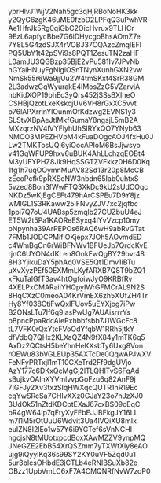 yprHlvJ1WjV2Nah5gc3qHjRBoNoHK3kk
y2QyG6zgK46uME0fzbD2LPFqQ3uPwhVR
Ae1HfrJk5Rg0qiGbC2OicHvrux9TLHCr
9EzL6apfycBbe7G6iDHycgoBhsAOmZ7e
7Y8L5G4zdSJX4rVOBJ37CQAzcZmqIEFI
PQ5UbY1t42pSVi9s8PQT1ZesuTN2zaHF
L0amJU3QGBzp35BjE2vPu581Iv7JPvNb
hGYaiHNuyFgNlgiOSnTNynXunhGXN2vw
NmSk55r6Wa9jjUu2W4tmSKxt4SrR38GM
2L3adwzGqWyurakE4IMosZzG5VZarvjA
nbKidXOP19bhEc3yQrs452jSSsBXIheO
CSHBjQzotLxeKskcjUV6VH8rGxXC5vvt
b76lAPXrrinYlOunmOfKdzwg2EVNS1y3
SLStvXBpAeJtlMkfGumaY8ngsjL5mB2A
MXzqrzNV4lVYFlyhUhSlRYxQO7YNyb63
NMCO3MPEZHVpM4kFuaDOgcAOJ4fxHu0J
Lw2TMKTosUQI6yiOocAPIoM6BsJjwsyo
v41GqWFUP9hxv6uBUK4AhLLchzqEOBt4
M3yUFYPHZ8Jk9HqSSGTZVFkkz0H6D0Kq
1fg1h7uqOOymnMuAV82Sd13r20p8McCB
zEcoPcfk9pRXScNW3nbdn65Iab0uhtxS
5vzed8Bon3fWwFTQ3XkDc9kU2sUdCOqc
NKDz5wKjEgCEFt479hArCSPEu7D9Y8jz
wMlGL1S3RKaww25iFNvyZJV7xc2jqfbc
1ppi7Q7oU4UABsp5zmqlb27CUZbuU4eJ
ET5W2t5Pa1KAOReESyxq4lYvVzcp10my
pNpynha39ArPEPOs6RAQ6wH9abRvGTat
7FMb1JODCPMifIOKjepx7JOh5AOvmdED
c4WmBgCn6rWiBFNWv1BFUeJb7QrdcKvE
rjnC6UYON4dKLen8OnkFwQgBY29bvr48
8H3YjikuDaY5phAq0VSE5Qt1Dmv1iBTu
uXvXyzPEf50EXMmLKyfARXB7Q8T9bZQ1
xFkuTalGfT3av4htOgfoiwJyO9KRBfRv
4XELPxCMARaiiYHQpyIWrGFMCrAL9N2S
8HqCXzC0meoA04KrVmEX6zh5XUfZH4Tr
Hy8Yf038CtiFwQxIFUov5uEYXjog7iPw
B2ONsLTu7If6q9iasPwUg7AUAisrrrYs
pBpncPpaRdcAIePxhbbfsbb7J1WGcFc8
tL7VFK0rQxYtcFVoOdYfqbW1RRh5jtkY
dfVdbQ7QHx2KLXaQZ4N9fX84y1mTK6q5
AxDz2QCtsH5beYhnHeKXsbTy6Uxg8Von
rOEWu83bVGLEUp35AXTcDe0QqwAPJwXV
FeNFyPRTxjl1mT10CXeTrd2Ff9dgUVjo
AzY177c6DKxQcMgGj2lTLQHlTvS6FqAd
sBujkvOAlnXYVmlvvpGoFzu6q82AnF9j
7IGFJy2Xv3txzSIqHWXqcQUTR1nR19Ec
cqYwSRcSa7CHlvXXz0GJaY23o7hJzXJ0
3UdOk51nZtdKDCptEXaJ67cxBS09oEqC
bR4gW64Ip7qFtyXyFEbEJJBFkgJY16LL
m7I1M5rOtUuU6Wdvit3Ua4lVQiXU8mIx
euIZN8I2lEo1w57Y6i9YGTef6sVnNCHI
hgcjsN8tMUotxpcdBoxXAwMZZV9ynpMQ
JNeGZE2EbB54XrQSZmm7yTXWtXly8eAO
ujg9iQyylKq36s99SY2KY0uVF5Zqd0u1
5ur3bIcsOHbdE3jCTLb4eRNIBSuXb82e
OBzz1UpbVmLC6xF7A4CMQNRfNvW7zoP0
